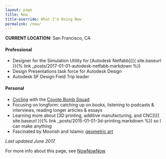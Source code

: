 ```yaml
---
layout: page
title: Now
title-override: What I'm Doing Now
permalink: /now/
---
```

**CURRENT LOCATION:** San Francisco, CA

#### Professional

- Designer for the Simulation Utility for [Autodesk Netfabb]({{ site.baseurl }}{% link _posts/2017-01-01-autodesk-netfabb.markdown %})
- Design Presentations task force for Autodesk Design
- Autodesk SF Design Field Trip leader

#### Personal

- [Cycling](https://www.strava.com/athletes/2363619) with the [Coyote Bomb Squad](http://coyotebombsquad.com/)
- Focusing on longform: catching up on books, listening to podcasts & interviews, reading longer articles & essays
- Learning more about [3D printing, additive manufacturing, and CNC]({{ site.baseurl }}{% link _posts/2015-01-01-3d-printing.markdown %}) so I can make anything
- Fascinated by Moorish and Islamic [geometric art](https://www.pinterest.com/rarnaudin/geometry/)

*Last updated June 2017.*

For more info about this page, see [NowNowNow](http://nownownow.com/about)
